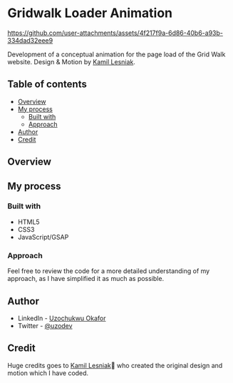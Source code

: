 # Gridwalk Loader Animation


https://github.com/user-attachments/assets/4f217f9a-6d86-40b6-a93b-334dad32eee9


Development of a conceptual animation for the page load of the Grid Walk website.
Design & Motion by [Kamil Lesniak](https://digitalkamil.com/).

## Table of contents

- [Overview](#overview)
- [My process](#my-process)
  - [Built with](#built-with)
  - [Approach](#approach)
- [Author](#author)
- [Credit](#credit)

## Overview

## My process

### Built with

- HTML5
- CSS3
- JavaScript/GSAP

### Approach

Feel free to review the code for a more detailed understanding of my approach, as I have simplified it as much as possible.

## Author

- LinkedIn - [Uzochukwu Okafor](https://www.linkedin.com/in/uzochukwuokafor/)
- Twitter - [@uzodev](https://twitter.com/uzodev)

## Credit

Huge credits goes to [Kamil Lesniak](https://digitalkamil.com/)🙌 who created the original design and motion which I have coded.
